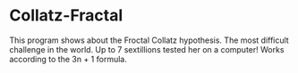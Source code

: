 # Collatz-Fractal
This program shows about the Froctal Collatz hypothesis. The most difficult challenge in the world. Up to 7 sextillions tested her on a computer! Works according to the 3n + 1 formula.
